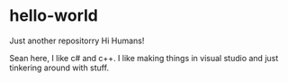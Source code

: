 # hello-world
Just another repositorry
Hi Humans!

Sean here, I like c# and c++. I like making things in visual studio and just tinkering around with stuff. 
